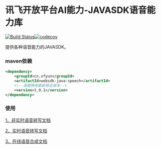 # 讯飞开放平台AI能力-JAVASDK语音能力库

[![Build Status](https://travis-ci.com/iFLYTEK-OP/websdk-java-speech.svg?branch=main)](https://www.travis-ci.com/iFLYTEK-OP/websdk-java-speech)[![codecov](https://codecov.io/gh/iFLYTEK-OP/websdk-java-speech/branch/main/graph/badge.svg?token=KQRe0Igv9b)](https://codecov.io/gh/iFLYTEK-OP/websdk-java-speech)

提供各种语音能力的JAVASDK。

### maven依赖
```xml
<dependency>
    <groupId>cn.xfyun</groupId>
    <artifactId>websdk-java-speech</artifactId>
    <!--请替换成最新稳定版本-->
    <version>1.0.1</version>
</dependency>
```

### 使用

[1、非实时语音转写文档](https://github.com/iFLYTEK-OP/websdk-java-speech/blob/main/LFASR.md)


[2、实时语音转写文档](https://github.com/iFLYTEK-OP/websdk-java-speech/blob/main/RTASR.md)


[3、在线语音合成文档](https://github.com/iFLYTEK-OP/websdk-java-speech/blob/main/TTS.md)



